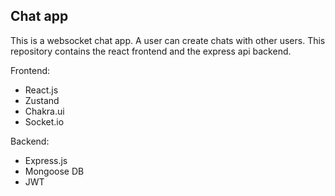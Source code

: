 ## Chat app

This is a websocket chat app. A user can create chats with other users. This repository contains the react frontend and the express api backend.

Frontend:
 - React.js
 - Zustand
 - Chakra.ui
 - Socket.io

Backend:
- Express.js
- Mongoose DB
- JWT
